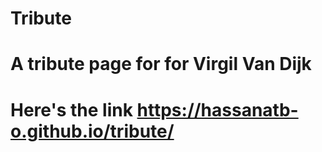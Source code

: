 # Tribute

# A tribute page for for Virgil Van Dijk

# Here's the link https://hassanatb-o.github.io/tribute/
